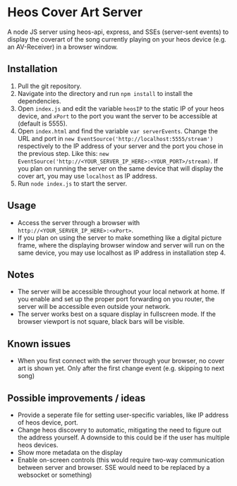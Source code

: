 # Heos Cover Art Server

A node JS server using heos-api, express, and SSEs (server-sent events) to display the coverart of the song currently playing on your heos device (e.g. an AV-Receiver) in a browser window.

## Installation
1. Pull the git repository.
2. Navigate into the directory and run `npm install` to install the dependencies.
3. Open `index.js` and edit the variable `heosIP` to the static IP of your heos device, and `xPort` to the port you want the server to be accessible at (default is 5555).
4. Open `index.html` and find the variable `var serverEvents`. Change the URL and port in `new EventSource('http://localhost:5555/stream')` respectively to the IP address of your server and the port you chose in the previous step. Like this: `new EventSource('http://<YOUR_SERVER_IP_HERE>:<YOUR_PORT>/stream)`. If you plan on running the server on the same device that will display the cover art, you may use `localhost` as IP address.
5. Run `node index.js` to start the server.

## Usage
- Access the server through a browser with `http://<YOUR_SERVER_IP_HERE>:<xPort>`.
- If you plan on using the server to make something like a digital picture frame, where the displaying browser window and server will run on the same device, you may use localhost as IP address in installation step 4.

## Notes
- The server will be accessible throughout your local network at home. If you enable and set up the proper port forwarding on you router, the server will be accessible even outside your network.
- The server works best on a square display in fullscreen mode. If the browser viewport is not square, black bars will be visible.

## Known issues
- When you first connect with the server through your browser, no cover art is shown yet. Only after the first change event (e.g. skipping to next song)

## Possible improvements / ideas
- Provide a seperate file for setting user-specific variables, like IP address of heos device, port.
- Change heos discovery to automatic, mitigating the need to figure out the address yourself. A downside to this could be if the user has multiple heos devices.
- Show more metadata on the display
- Enable on-screen controls (this would require two-way communication between server and browser. SSE would need to be replaced by a websocket or something)